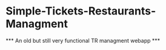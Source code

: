 # Simple-Tickets-Restaurants-Managment
*** An old but still very functional TR managment webapp ***
